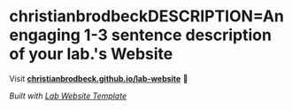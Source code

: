 
# christianbrodbeckDESCRIPTION=An engaging 1-3 sentence description of your lab.'s Website

Visit **[christianbrodbeck.github.io/lab-website](https://christianbrodbeck.github.io/lab-website)** 🚀

_Built with [Lab Website Template](https://greene-lab.gitbook.io/lab-website-template-docs)_
